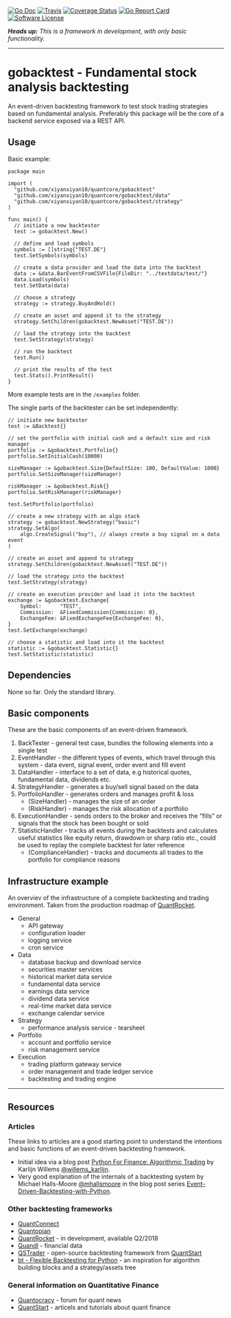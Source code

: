[![Go Doc](https://img.shields.io/badge/godoc-reference-blue.svg?style=flat-square)](http://godoc.org/github.com/xiyanxiyan10/quantcore/gobacktest)
[![Travis](https://img.shields.io/travis/xiyanxiyan10/quantcore/gobacktest.svg?style=flat-square)](https://travis-ci.org/xiyanxiyan10/quantcore/gobacktest)
[![Coverage Status](https://img.shields.io/coveralls/xiyanxiyan10/quantcore/gobacktest/master.svg?style=flat-square)](https://coveralls.io/github/xiyanxiyan10/quantcore/gobacktest?branch=master)
[![Go Report Card](https://goreportcard.com/badge/github.com/xiyanxiyan10/quantcore/gobacktest?style=flat-square)](https://goreportcard.com/report/github.com/xiyanxiyan10/quantcore/gobacktest)
[![Software License](https://img.shields.io/badge/license-MIT-brightgreen.svg?style=flat-square)](/LICENSE.md)

_**Heads up:** This is a framework in development, with only basic functionality._

---

# gobacktest - Fundamental stock analysis backtesting

An event-driven backtesting framework to test stock trading strategies based on fundamental analysis. Preferably this package will be the core of a backend service exposed via a REST API.

## Usage

Basic example:

```golang
package main

import (
  "github.com/xiyanxiyan10/quantcore/gobacktest"
  "github.com/xiyanxiyan10/quantcore/gobacktest/data"
  "github.com/xiyanxiyan10/quantcore/gobacktest/strategy"
)

func main() {
  // initiate a new backtester
  test := gobacktest.New()

  // define and load symbols
  symbols := []string{"TEST.DE"}
  test.SetSymbols(symbols)

  // create a data provider and load the data into the backtest
  data := &data.BarEventFromCSVFile{FileDir: "../testdata/test/"}
  data.Load(symbols)
  test.SetData(data)

  // choose a strategy
  strategy := strategy.BuyAndHold()

  // create an asset and append it to the strategy
  strategy.SetChildren(gobacktest.NewAsset("TEST.DE"))
  
  // load the strategy into the backtest
  test.SetStrategy(strategy)

  // run the backtest
  test.Run()

  // print the results of the test
  test.Stats().PrintResult()
}
```

More example tests are in the `/examples` folder.

The single parts of the backtester can be set independently:

```golang
// initiate new backtester
test := &Backtest{}

// set the portfolio with initial cash and a default size and risk manager
portfolio := &gobacktest.Portfolio{}
portfolio.SetInitialCash(10000)

sizeManager := &gobacktest.Size{DefaultSize: 100, DefaultValue: 1000}
portfolio.SetSizeManager(sizeManager)

riskManager := &gobacktest.Risk{}
portfolio.SetRiskManager(riskManager)

test.SetPortfolio(portfolio)

// create a new strategy with an algo stack
strategy := gobacktest.NewStrategy("basic")
strategy.SetAlgo(
    algo.CreateSignal("buy"), // always create a buy signal on a data event
)

// create an asset and append to strategy
strategy.SetChildren(gobacktest.NewAsset("TEST.DE"))

// load the strategy into the backtest
test.SetStrategy(strategy)

// create an execution provider and load it into the backtest
exchange := &gobacktest.Exchange{
    Symbol:      "TEST",
    Commission:  &FixedCommission{Commission: 0},
    ExchangeFee: &FixedExchangeFee{ExchangeFee: 0},
}
test.SetExchange(exchange)

// choose a statistic and load into it the backtest
statistic := &gobacktest.Statistic{}
test.SetStatistic(statistic)
```

## Dependencies

None so far. Only the standard library.

## Basic components

These are the basic components of an event-driven framework.

1. BackTester - general test case, bundles the following elements into a single test
2. EventHandler - the different types of events, which travel through this system - data event, signal event, order event and fill event
3. DataHandler - interface to a set of data, e.g historical quotes, fundamental data, dividends etc.
4. StrategyHandler - generates a buy/sell signal based on the data
5. PortfolioHandler - generates orders and manages profit & loss
    + (SizeHandler) - manages the size of an order
    + (RiskHandler) - manages the risk allocation of a portfolio
6. ExecutionHandler - sends orders to the broker and receives the “fills” or signals that the stock has been bought or sold
7. StatisticHandler - tracks all events during the backtests and calculates useful statistics like equity return, drawdown or sharp ratio etc., could be used to replay the complete backtest for later reference
   + (ComplianceHandler) - tracks and documents all trades to the portfolio for compliance reasons

## Infrastructure example

An overviev of the infrastructure of a complete backtesting and trading environment. Taken from the production roadmap of [QuantRocket](https://www.quantrocket.com/#product-roadmap).

- General
  + API gateway
  + configuration loader
  + logging service
  + cron service
- Data
  + database backup and download service
  + securities master services
  + historical market data service
  + fundamental data service
  + earnings data service
  + dividend data service
  + real-time market data service
  + exchange calendar service
- Strategy
  + performance analysis service - tearsheet
- Portfolio
  + account and portfolio service
  + risk management service
- Execution
  + trading platform gateway service
  + order management and trade ledger service
  + backtesting and trading engine

---

## Resources

### Articles

These links to articles are a good starting point to understand the intentions and basic functions of an event-driven backtesting framework.

- Initial idea via a blog post [Python For Finance: Algorithmic Trading](https://www.datacamp.com/community/tutorials/finance-python-trading#backtesting) by Karlijn Willems [@willems_karlijn](https://twitter.com/willems_karlijn).
- Very good explanation of the internals of a backtesting system by Michael Halls-Moore [@mhallsmoore](https://twitter.com/mhallsmoore) in the blog post series [Event-Driven-Backtesting-with-Python](https://www.quantstart.com/articles/Event-Driven-Backtesting-with-Python-Part-I).

### Other backtesting frameworks

- [QuantConnect](https://www.quantconnect.com)
- [Quantopian](https://www.quantopian.com)
- [QuantRocket](https://www.quantrocket.com) - in development, available Q2/2018
- [Quandl](https://www.quandl.com) - financial data
- [QSTrader](https://www.quantstart.com/qstrader) - open-source backtesting framework from [QuantStart](https://www.quantstart.com)
- [bt - Flexible Backtesting for Python](http://pmorissette.github.io/bt/) - an inspiration for algorithm building blocks and a strategy/assets tree

### General information on Quantitative Finance

- [Quantocracy](http://quantocracy.com) - forum for quant news
- [QuantStart](https://www.quantstart.com) - articels and tutorials about quant finance
